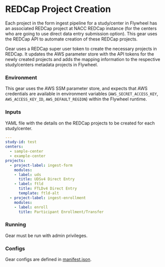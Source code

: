# REDCap Project Creation

Each project in the form ingest pipeline for a study/center in Flywheel has an associated REDCap project at NACC REDCap instance (for the centers who are going to use direct data entry submission option). This gear uses the REDCap API to automate creation of these REDCap projects.

Gear uses a REDCap super user token to create the necessary projects in REDCap. It updates the AWS parameter store with the API tokens for the newly created projects and adds the mapping information to the respective study/centers metadata projects in Flywheel. 

### Environment
This gear uses the AWS SSM parameter store, and expects that AWS credentials are available in environment variables (`AWS_SECRET_ACCESS_KEY`, `AWS_ACCESS_KEY_ID`, `AWS_DEFAULT_REGION`) within the Flywheel runtime.

### Inputs
YAML file with the details on the REDCap projects to be created for each study/center.

```yaml
---
study-id: test
centers:
  - sample-center
  - example-center
projects:
  - project-label: ingest-form
    modules:
    - label: uds
      title: UDSv4 Direct Entry
    - label: ftld
      title: FTLDv4 Direct Entry
      template: ftld-alt
  - project-label: ingest-enrollment
    modules:
    - label: enroll
      title: Participant Enrollment/Transfer
```

### Running
Gear must be run with admin privileges.

### Configs
Gear configs are defined in [manifest.json](../../gear/redcap_project_creation/src/docker/manifest.json).
